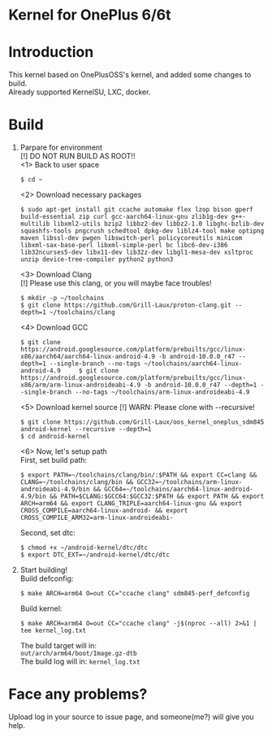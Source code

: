 # Kernel for OnePlus 6/6t
# Introduction
This kernel based on OnePlusOSS's kernel, and added some changes to build.  
Already supported KernelSU, LXC, docker.
# Build
1. Parpare for environment  
  [!] DO NOT RUN BUILD AS ROOT!!  
    <1> Back to user space
    ```
    $ cd ~
    ```    
    <2> Download necessary packages  
    ```
    $ sudo apt-get install git ccache automake flex lzop bison gperf build-essential zip curl gcc-aarch64-linux-gnu zlib1g-dev g++-multilib libxml2-utils bzip2 libbz2-dev libbz2-1.0 libghc-bzlib-dev squashfs-tools pngcrush schedtool dpkg-dev liblz4-tool make optipng maven libssl-dev pwgen libswitch-perl policycoreutils minicom libxml-sax-base-perl libxml-simple-perl bc libc6-dev-i386 lib32ncurses5-dev libx11-dev lib32z-dev libgl1-mesa-dev xsltproc unzip device-tree-compiler python2 python3  
    ```    
    <3> Download Clang  
      [!] Please use this clang, or you will maybe face troubles!  
    ```
    $ mkdir -p ~/toolchains 
    $ git clone https://github.com/Grill-Laux/proton-clang.git --depth=1 ~/toolchains/clang 
    ```
    <4> Download GCC  
    ```
    $ git clone https://android.googlesource.com/platform/prebuilts/gcc/linux-x86/aarch64/aarch64-linux-android-4.9 -b android-10.0.0_r47 --depth=1 --single-branch --no-tags ~/toolchains/aarch64-linux-android-4.9     $ git clone https://android.googlesource.com/platform/prebuilts/gcc/linux-x86/arm/arm-linux-androideabi-4.9 -b android-10.0.0_r47 --depth=1 --single-branch --no-tags ~/toolchains/arm-linux-androideabi-4.9
    ```    
    <5> Download kernel source
     [!] WARN: Please clone with --recursive!    
    ```
    $ git clone https://github.com/Grill-Laux/oos_kernel_oneplus_sdm845 android-kernel --recursive --depth=1    
    $ cd android-kernel
    ```    
  
    <6> Now, let's setup path  
    First, set build path:  
    ```
    $ export PATH=~/toolchains/clang/bin/:$PATH && export CC=clang && CLANG=~/toolchains/clang/bin && GCC32=~/toolchains/arm-linux-androideabi-4.9/bin && GCC64=~/toolchains/aarch64-linux-android-4.9/bin && PATH=$CLANG:$GCC64:$GCC32:$PATH && export PATH && export ARCH=arm64 && export CLANG_TRIPLE=aarch64-linux-gnu && export CROSS_COMPILE=aarch64-linux-android- && export CROSS_COMPILE_ARM32=arm-linux-androideabi-
    ```    
    Second, set dtc:
    ``` 
    $ chmod +x ~/android-kernel/dtc/dtc  
    $ export DTC_EXT=~/android-kernel/dtc/dtc
    ```
  
3. Start building!  
    Build defconfig:  
    ```
    $ make ARCH=arm64 O=out CC="ccache clang" sdm845-perf_defconfig
    ```    
    Build kernel:  
    ```
    $ make ARCH=arm64 O=out CC="ccache clang" -j$(nproc --all) 2>&1 | tee kernel_log.txt
    ```    
   The build target will in:    
   `out/arch/arm64/boot/Image.gz-dtb`    
   The build log will in:
   `kernel_log.txt`    
  
# Face any problems?
Upload log in your source to issue page, and someone(me?) will give you help.
